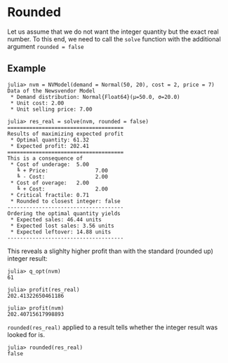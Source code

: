 # Rounded

Let us assume that we do not want the integer quantity but the exact real number. To this end, we need to call the `solve` function with the additional argument `rounded = false`

## Example

```jldoctest optoptions; setup = :(using Distributions, NewsvendorModel)
julia> nvm = NVModel(demand = Normal(50, 20), cost = 2, price = 7)
Data of the Newsvendor Model
 * Demand distribution: Normal{Float64}(μ=50.0, σ=20.0)
 * Unit cost: 2.00
 * Unit selling price: 7.00

julia> res_real = solve(nvm, rounded = false)
=====================================
Results of maximizing expected profit
 * Optimal quantity: 61.32
 * Expected profit: 202.41
=====================================
This is a consequence of
 * Cost of underage:  5.00
   ╚ + Price:               7.00
   ╚ - Cost:                2.00
 * Cost of overage:   2.00
   ╚ + Cost:                2.00
 * Critical fractile: 0.71
 * Rounded to closest integer: false
-------------------------------------
Ordering the optimal quantity yields
 * Expected sales: 46.44 units
 * Expected lost sales: 3.56 units
 * Expected leftover: 14.88 units
-------------------------------------
```

This reveals a slighlty higher profit than with the standard (rounded up) integer result:

```jldoctest optoptions
julia> q_opt(nvm)
61

julia> profit(res_real)
202.41322650461186

julia> profit(nvm)
202.40715617998893
```

`rounded(res_real)` applied to a result tells whether the integer result was looked for is.

```jldoctest optoptions
julia> rounded(res_real)
false
```